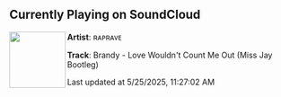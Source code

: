 ## Currently Playing on SoundCloud

[<img align="left" width="100" src="https://i1.sndcdn.com/artworks-vPaX3CYajzMvGcH0-1fpuyQ-t500x500.jpg">](https://soundcloud.com/raprave/brandy-love-wouldnt-count-me-out-miss-jay-bootleg-6)

**Artist**: ʀᴀᴘʀᴀᴠᴇ 

**Track**: Brandy - Love Wouldn't Count Me Out (Miss Jay Bootleg)

Last updated at 5/25/2025, 11:27:02 AM
